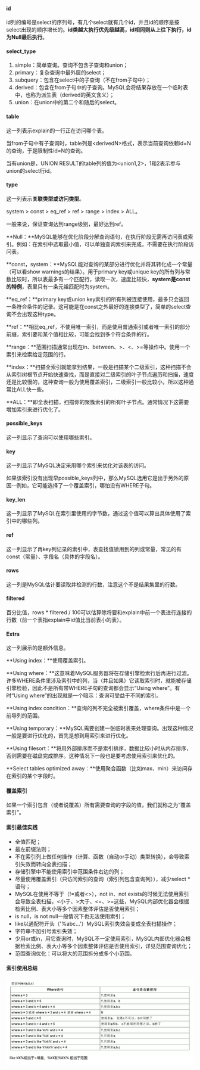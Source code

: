 #### id

id列的编号是select的序列号，有几个select就有几个id，并且id的顺序是按select出现的顺序增长的。**id类越大执行优先级越高，id相同则从上往下执行，id为Null最后执行**。



#### select_type

1. simple：简单查询。查询不包含子查询和union；
2. primary：复杂查询中最外层的select；
3. subquery：包含在select中的子查询（不在from子句中）；
4. derived：包含在from子句中的子查询。MySQL会将结果存放在一个临时表中，也称为派生表（derived的英文含义）；
5. union：在union中的第二个和随后的select。



#### table

这一列表示explain的一行正在访问哪个表。

当from子句中有子查询时，table列是\<derivedN\>格式，表示当前查询依赖id=N的查询，于是限制性id=N的查询。

当有union是，UNION RESULT的table列的值为\<union1,2\>，1和2表示参与union的select行id。



#### type

这一列表示**关联类型或访问类型**。

system > const > eq_ref > ref > range > index > ALL。

一般来说，保证查询达到range级别，最好达到ref。

**Null：**MySQL能够在优化阶段分解查询语句，在执行阶段无需再访问表或索引。例如：在索引中选取最小值，可以单独查询索引来完成，不需要在执行阶段访问表。

**const，system：**MySQL能对查询的某部分进行优化并将其转化成一个常量（可以看show warnings的结果）。用于primary key或unique key的所有列与常数比较时，所以表最多有一个匹配行，读取一次，速度比较快，**system是const的特例**，表里只有一条元祖匹配时为system。

**eq_ref：**primary key或union key索引的所有列被连接使用，最多只会返回一条符合条件的记录。这可能是在const之外最好的连接类型了，简单的select查询不会出现这种type。

**ref：**相比eq_ref，不使用唯一索引，而是使用普通索引或者唯一索引的部分前缀，索引要和某个值相比较，可能会找到多个符合条件的行。

**range：**范围扫描通常出现在in、between、>、<、>=等操作中。使用一个索引来检索给定范围的行。

**index：**扫描全索引就能拿到结果，一般是扫描某个二级索引，这种扫描不会从索引树根节点开始快速查找，而是直接对二级索引的叶子节点遍历和扫描，速度还是比较慢的，这种查询一般为使用覆盖索引，二级索引一般比较小，所以这种通常比ALL快一些。

**ALL：**即全表扫描，扫描你的聚簇索引的所有叶子节点。通常情况下这需要增加索引来进行优化了。



#### possible_keys

这一列显示了查询可以使用哪些索引。



#### key

这一列显示了MySQL决定采用哪个索引来优化对该表的访问。

如果该索引没有出现早possible_keys列中，那么MySQL选用它是出于另外的原因--例如，它可能选择了一个覆盖索引，哪怕没有WHERE子句。



#### key_len

这一列显示了MySQL在索引里使用的字节数，通过这个值可以算出具体使用了索引中的哪些列。



#### ref

这一列显示了再key列记录的索引中，表查找值锁用到的列或常量，常见的有const（常量）、字段名（具体的字段名）。



#### rows

这一列是MySQL估计要读取并检测的行数，注意这个不是结果集里的行数。



#### filtered

百分比值，rows * filtered / 100可以估算除将要和explain中前一个表进行连接的行数（前一个表指explain中id值比当前表小的表）。



#### Extra

这一列展示的是额外信息。

**Using index：**使用覆盖索引。

**Using where：**这意味着MySQL服务器将在存储引擎检索行后再进行过滤。许多WHERE条件里涉及索引中的列，当（并且如果）它读取索引时，就能被存储引擎检验，因此不是所有带WHERE子句的查询都会显示“Using where”。有时“Using where”的出现就是一个暗示：查询可受益于不同的索引。

**Using index condition：**查询的列不完全被索引覆盖，where条件中是一个前导列的范围。

**Using temporary：**MySQL需要创建一张临时表来处理查询。出现这种情况一般是要进行优化的，首先是想到用索引来进行优化。

**Using filesort：**将用外部排序而不是索引排序，数据比较小时从内存排序，否则需要在磁盘完成排序。这种情况下一般也是要考虑使用索引来优化的。

**Select tables optimized away：**使用聚合函数（比如max、min）来访问存在索引的某个字段时。



#### 覆盖索引

如果一个索引包含（或者说覆盖）所有需要查询的字段的值，我们就称之为“覆盖索引”。



#### 索引最佳实践

- 全值匹配；
- 最左前缀法则；
- 不在索引列上做任何操作（计算、函数（自动or手动）类型转换），会导致索引失效而转向全表扫描；
- 存储引擎中不能使用索引中范围条件右边的列；
- 尽量使用覆盖索引（只访问索引的查询（索引列包含查询列）），减少select *语句；
- MySQL在使用不等于（!=或者<>），not in、not exists的时候无法使用索引会导致全表扫描，<小于、>大于、<=、>=这些，MySQL内部优化器会根据检索比例、表大小等多个因素整体评估是否使用索引；
- is null，is not null一般情况下也无法使用索引；
- like以通配符开头（'%abc...'）MySQL索引失效会变成全表扫描操作；
- 字符串不加引号索引失效；
- 少用or或in，用它查询时，MySQL不一定使用索引，MySQL内部优化器会根据检索比例、表大小等多个因素整体评估是否使用索引，详见范围查询优化；
- 范围查询优化：可以将大的范围拆分成多个小范围。



#### 索引使用总结

![索引使用总结](./images/索引使用总结.png)

